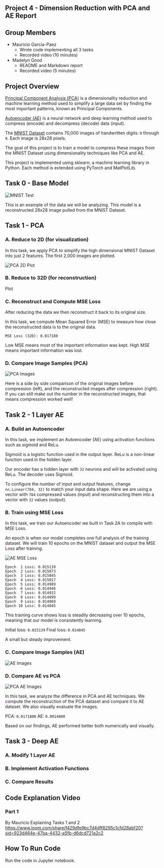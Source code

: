 ## Project 4 - Dimension Reduction with PCA and AE Report

## Group Members
- Mauricio Garcia-Paez
    - Wrote code implementing all 3 tasks
    - Recorded video (10 minutes)
- Madelyn Good
    - README and Markdown report
    - Recorded video (5 minutes)

## Project Overview
[Principal Component Analysis (PCA)](https://scikit-learn.org/stable/modules/generated/sklearn.decomposition.PCA.html) is a dimensionality reduction and machine learning method used to simplify a large data set by finding the most important patterns, known as Principal Components.

[Autoencoder (AE)](https://www.kaggle.com/code/residentmario/autoencoders) is a neural network and deep learning method used to compress (encode) and decompress (decode) data (input).

The [MNIST Dataset](https://www.kaggle.com/code/heeraldedhia/mnist-classifier-first-deep-learning-project) contains 70,000 images of handwritten digits: `0` through `9`. Each image is 28x28 pixels.

The goal of this project is to train a model to compress these images from the MNIST Dataset using dimensionality techniques like PCA and AE. 

This project is implemented using sklearn, a machine learning library in Python. Each method is extended using PyTorch and MatPlotLib.

## Task 0 - Base Model
![MNIST Test](plots/test.png)

This is an example of the data we will be analyzing. This model is a reconstructed 28x28 image pulled from the MNIST Dataset.

## Task 1 - PCA
### A. Reduce to 2D (for visualization) 
In this task, we apply PCA to simplify the high dimensional MNIST Dataset into just 2 features. The first 2,000 images are plotted.

![PCA 2D Plot](plots/pca-plot.png)

### B. Reduce to 32D (for reconstruction)
Plot

### C. Reconstruct and Compute MSE Loss
After reducing the data we then reconstruct it back to its original size. 

In this task, we compute Mean Squared Error (MSE) to measure how close the reconstructed data is to the original data. 

```text
MSE Loss (32D): 0.017180
```
Low MSE means most of the important information was kept. High MSE means important information was lost.

### D. Compare Image Samples (PCA)
![PCA Images](plots/pca-compare.png)

Here is a side by side comparison of the original images before compression (left), and the reconstructed images after compression (right). If you can still make out the number in the reconstructed images, that means compression worked well! 


## Task 2 - 1 Layer AE
### A. Build an Autoencoder
In this task, we implement an Autoencoder (AE) using activation functions such as sigmoid and ReLu.

Sigmoid is a logistic function used in the output layer. ReLu is a non-linear function used in the hidden layer.

Our encoder has a hidden layer with `32` neurons and will be activated using ReLu. The decoder uses Sigmoid. 

To configure the number of input and output features, change `nn.Linear(784, 32)` to match your input data shape. Here we are using a vector with `784` compressed values (input) and reconstructing them into a vector with `32` values (output). 

### B. Train using MSE Loss
In this task, we train our Autoencoder we built in Task 2A to compile with MSE Loss.

An epoch is when our model completes one full analysis of the training dataset. We will train 10 epochs on the MNIST dataset and output the MSE Loss after training.

![AE MSE Loss](plots/ae-mse-loss.png)

```text
Epoch  1 Loss: 0.015139
Epoch  2 Loss: 0.015073
Epoch  3 Loss: 0.015045
Epoch  4 Loss: 0.015017
Epoch  5 Loss: 0.014989
Epoch  6 Loss: 0.014946
Epoch  7 Loss: 0.014922
Epoch  8 Loss: 0.014899
Epoch  9 Loss: 0.014869
Epoch 10 Loss: 0.014845
```

This training curve shows loss is steadily decreasing over 10 epochs, meaning that our model is consistently learning. 

Initial loss: `0.015139` 
Final loss: `0.014845`

A small but steady improvement.

### C. Compare Image Samples (AE)
![AE Images](plots/ae-compare.png)

### D. Compare AE vs PCA
![PCA AE Images](plots/pca-ae-compare.png)

In this task, we analyze the difference in PCA and AE techniques. We compute the reconstruction of the PCA dataset and compare it to AE dataset. We also visually evaluate the images.

PCA: `0.0171800`
AE: `0.0014800`

Based on our findings, AE performed better both numerically and visually. 


## Task 3 - Deep AE
### A. Modify 1 Layer AE

### B. Implement Activation Functions

### C. Compare Results



## Code Explanation Video
### Part 1
By Mauricio Explaining Tasks 1 and 2  
https://www.loom.com/share/f429dfe9bc7d4dff8295c1cfd28abf20?sid=923d464e-47ba-4432-a5fb-d6dcd721a2c2


## How To Run Code
Run the code in Jupyter notebook.

